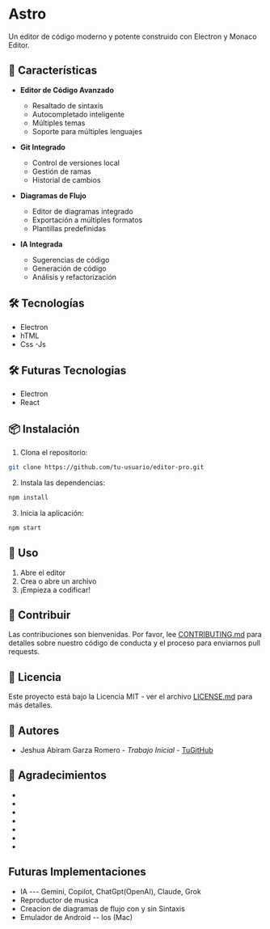 # Astro

Un editor de código moderno y potente construido con Electron y Monaco Editor.

## 🚀 Características

- **Editor de Código Avanzado**
  - Resaltado de sintaxis
  - Autocompletado inteligente
  - Múltiples temas
  - Soporte para múltiples lenguajes

- **Git Integrado**
  - Control de versiones local
  - Gestión de ramas
  - Historial de cambios

- **Diagramas de Flujo**
  - Editor de diagramas integrado
  - Exportación a múltiples formatos
  - Plantillas predefinidas

- **IA Integrada**
  - Sugerencias de código
  - Generación de código
  - Análisis y refactorización

## 🛠️ Tecnologías

- Electron
- hTML
- Css
-Js

## 🛠️ Futuras Tecnologias 

- Electron
- React


## 📦 Instalación

1. Clona el repositorio:
```bash
git clone https://github.com/tu-usuario/editor-pro.git
```

2. Instala las dependencias:
```bash
npm install
```

3. Inicia la aplicación:
```bash
npm start
```

## 🎯 Uso

1. Abre el editor
2. Crea o abre un archivo
3. ¡Empieza a codificar!

## 🤝 Contribuir

Las contribuciones son bienvenidas. Por favor, lee [CONTRIBUTING.md](CONTRIBUTING.md) para detalles sobre nuestro código de conducta y el proceso para enviarnos pull requests.

## 📝 Licencia

Este proyecto está bajo la Licencia MIT - ver el archivo [LICENSE.md](LICENSE.md) para más detalles.

## 👥 Autores

- Jeshua Abiram Garza Romero - *Trabajo Inicial* - [TuGitHub](https://github.com/tu-usuario)

## 🙏 Agradecimientos
-
-
-
-
-
-
-



## Futuras Implementaciones

- IA --- Gemini, Copilot, ChatGpt(OpenAI), Claude, Grok
- Reproductor de musica 
- Creacion de diagramas de flujo con y sin Sintaxis
- Emulador de Android -- Ios (Mac) 

